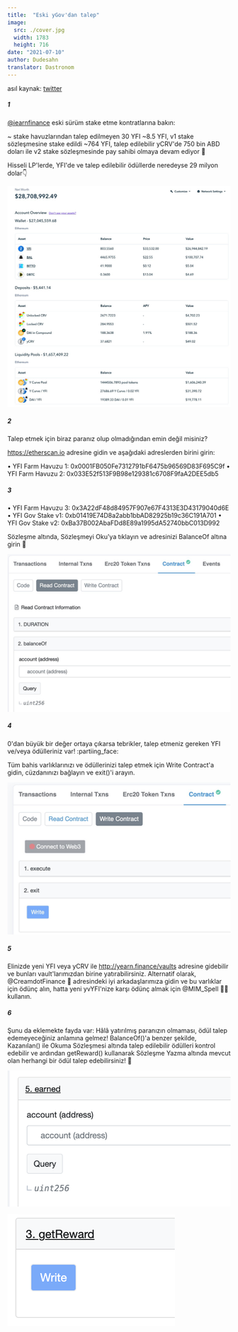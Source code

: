 ```yaml
---
title:  "Eski yGov'dan talep"
image:
  src: ./cover.jpg
  width: 1783
  height: 716
date: "2021-07-10"
author: Dudesahn
translator: Dastronom
---
```


asıl kaynak: [twitter](https://twitter.com/dudesahn/status/1413567068583104512)

##### 1

[@iearnfinance](https://twitter.com/iearnfinance) eski sürüm stake etme kontratlarına bakın:

~ stake havuzlarından talep edilmeyen 30 YFI
~8.5 YFI, v1 stake sözleşmesine stake edildi
~764 YFI, talep edilebilir yCRV'de 750 bin ABD doları ile v2 stake sözleşmesinde pay sahibi olmaya devam ediyor 😬

Hisseli LP'lerde, YFI'de ve talep edilebilir ödüllerde neredeyse 29 milyon dolar:point_down:

![](image1.png)

##### 2

Talep etmek için biraz paranız olup olmadığından emin değil misiniz?

https://etherscan.io adresine gidin ve aşağıdaki adreslerden birini girin:

• YFI Farm Havuzu 1: 0x0001FB050Fe7312791bF6475b96569D83F695C9f
• YFI Farm Havuzu 2: 0x033E52f513F9B98e129381c6708F9faA2DEE5db5

##### 3

• YFI Farm Havuzu 3: 0x3A22dF48d84957F907e67F4313E3D43179040d6E
• YFI Gov Stake v1: 0xb01419E74D8a2abb1bbAD82925b19c36C191A701
• YFI Gov Stake v2: 0xBa37B002AbaFDd8E89a1995dA52740bbC013D992

Sözleşme altında, Sözleşmeyi Oku'ya tıklayın ve adresinizi BalanceOf altına girin 👀 

![](image2.png)

##### 4

0'dan büyük bir değer ortaya çıkarsa tebrikler, talep etmeniz gereken YFI ve/veya ödülleriniz var! :partiing_face:

Tüm bahis varlıklarınızı ve ödüllerinizi talep etmek için Write Contract'a gidin, cüzdanınızı bağlayın ve exit()'i arayın.

![](image3.png)

##### 5

Elinizde yeni YFI veya yCRV ile http://yearn.finance/vaults adresine gidebilir ve bunları vault'larımızdan birine yatırabilirsiniz. Alternatif olarak, @CreamdotFinance 🍦 adresindeki iyi arkadaşlarımıza gidin ve bu varlıklar için ödünç alın, hatta yeni yvYFI'nize karşı ödünç almak için @MIM_Spell 🧙‍♂️ kullanın.

##### 6

Şunu da eklemekte fayda var: Hâlâ yatırılmış paranızın olmaması, ödül talep edemeyeceğiniz anlamına gelmez! BalanceOf()'a benzer şekilde, Kazanılan() ile Okuma Sözleşmesi altında talep edilebilir ödülleri kontrol edebilir ve ardından getReward() kullanarak Sözleşme Yazma altında mevcut olan herhangi bir ödül talep edebilirsiniz! 🤑

![](image4.png?w=694&h=422)

![](image5.png?w=378&h=252)